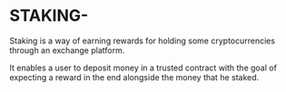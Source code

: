 # STAKING-
Staking is a way of earning rewards for holding some cryptocurrencies through an exchange platform. 

It enables a user to deposit money in a trusted contract with the goal of expecting a reward in the end alongside the money that he staked. 
